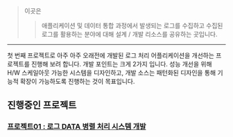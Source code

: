 > 이곳은 
>> 애플리케이션 및 데이터 통합 과정에서 발생되는 로그를 수집하고 
>> 수집된 로그를 활용하는 분야에 대해 설계 / 개발 리소스를 공유하는 곳입니다.
---

첫 번째 프로젝트로 아주 아주 오래전에 개발된 로그 처리 어플리케이션을 개선하는 프로젝트를 진행해 보려 합니다.
개발 포인트는 크게 2가지 입니다. 성능 개선을 위해 H/W 스케일아웃 가능한 시스템을 디자인하고, 
개발 소스는 패턴화된 디자인을 통해 기능적 확장이 가능하도록 진행하는 것이 목표입니다.

## 진행중인 프로젝트
### [ 프로젝트01 : 로그 DATA 병렬 처리 시스템 개발](./project01/프로젝트.md) 